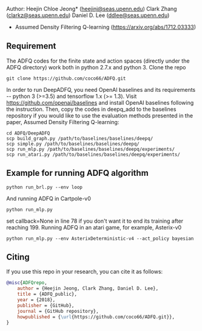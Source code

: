 Author: 
Heejin Chloe Jeong* (heejinj@seas.upenn.edu)
Clark Zhang (clarkz@seas.upenn.edu)
Daniel D. Lee (ddlee@seas.upenn.edu)

* Assumed Density Filtering Q-learning (https://arxiv.org/abs/1712.03333)

## Requirement 
The ADFQ codes for the finite state and action spaces (directly under the ADFQ directory) work both in python 2.7.x and python 3.
Clone the repo
```
git clone https://github.com/coco66/ADFQ.git
```
In order to run DeepADFQ, you need OpenAI baselines and its requirements -- python 3 (>=3.5) and tensorflow 1.x (>= 1.3).
Visit https://github.com/openai/baselines and install OpenAI baselines following the instruction.
Then, copy the codes in deepq_add to the baselines repository if you would like to use the evaluation methods presented in the paper, Assumed Density Filtering Q-learning:
```
cd ADFQ/DeepADFQ
scp build_graph.py /path/to/baselines/baselines/deepq/
scp simple.py /path/to/baselines/baselines/deepq/
scp run_mlp.py /path/to/baselines/baselines/deepq/experiments/
scp run_atari.py /path/to/baselines/baselines/deepq/experiments/
```

## Example for running ADFQ algorithm

```
python run_brl.py --env loop
```
And running ADFQ in Cartpole-v0
```
python run_mlp.py
```
set callback=None in line 78 if you don't want it to end its training after reaching 199.
Running ADFQ in an atari game, for example, Asterix-v0
```
python run_mlp.py --env AsterixDeterministic-v4 --act_policy bayesian
```

## Citing
If you use this repo in your research, you can cite it as follows:
```bibtex
@misc{ADFQrepo,
    author = {Heejin Jeong, Clark Zhang, Daniel D. Lee},
    title = {ADFQ_public},
    year = {2018},
    publisher = {GitHub},
    journal = {GitHub repository},
    howpublished = {\url{https://github.com/coco66/ADFQ.git}},
}



